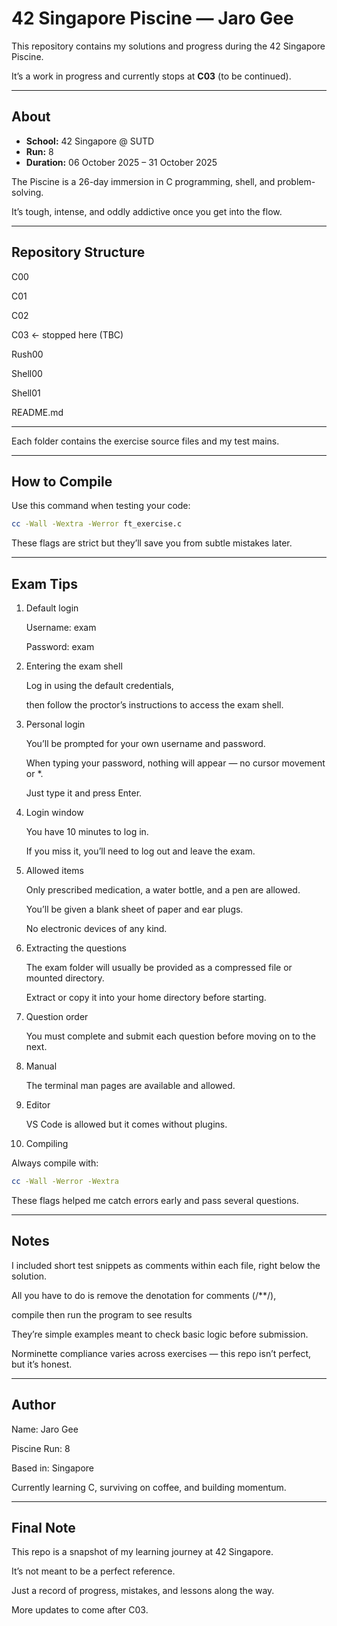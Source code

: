 # 42 Singapore Piscine — Jaro Gee


This repository contains my solutions and progress during the 42 Singapore Piscine.

It’s a work in progress and currently stops at **C03** (to be continued).

---

## About


- **School:** 42 Singapore @ SUTD  
- **Run:** 8  
- **Duration:** 06 October 2025 – 31 October 2025  


The Piscine is a 26-day immersion in C programming, shell, and problem-solving.

It’s tough, intense, and oddly addictive once you get into the flow.

---

## Repository Structure


C00

C01

C02

C03 ← stopped here (TBC)

Rush00

Shell00

Shell01

README.md

---


Each folder contains the exercise source files and my test mains.

---

## How to Compile


Use this command when testing your code:

```bash
cc -Wall -Wextra -Werror ft_exercise.c
```
These flags are strict but they’ll save you from subtle mistakes later.

---

## Exam Tips


1. Default login
   
     Username: exam
  
     Password: exam


2. Entering the exam shell

   
     Log in using the default credentials,
  
     then follow the proctor’s instructions to access the exam shell.


3. Personal login

   
     You’ll be prompted for your own username and password.
  
     When typing your password, nothing will appear — no cursor movement or *.
  
     Just type it and press Enter.
  

4. Login window


     You have 10 minutes to log in.
  
     If you miss it, you’ll need to log out and leave the exam.
  

5. Allowed items


     Only prescribed medication, a water bottle, and a pen are allowed.
  
     You’ll be given a blank sheet of paper and ear plugs.
  
     No electronic devices of any kind.


6. Extracting the questions


     The exam folder will usually be provided as a compressed file or mounted directory.
  
     Extract or copy it into your home directory before starting.
  

7. Question order


     You must complete and submit each question before moving on to the next.
  

8. Manual


     The terminal man pages are available and allowed.


9. Editor


     VS Code is allowed but it comes without plugins.
  

10. Compiling


  Always compile with:
```bash
cc -Wall -Werror -Wextra
```
These flags helped me catch errors early and pass several questions.

---

## Notes


I included short test snippets as comments within each file, right below the solution.

All you have to do is remove the denotation for comments (/**/),

compile then run the program to see results

They’re simple examples meant to check basic logic before submission.

Norminette compliance varies across exercises — this repo isn’t perfect, but it’s honest.

---

## Author


Name: Jaro Gee

Piscine Run: 8

Based in: Singapore

Currently learning C, surviving on coffee, and building momentum.

---

## Final Note


This repo is a snapshot of my learning journey at 42 Singapore.

It’s not meant to be a perfect reference.

Just a record of progress, mistakes, and lessons along the way.

More updates to come after C03.
